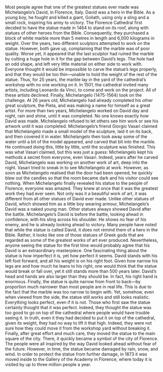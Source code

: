 Most people agree that one of the greatest statues ever made was Michelangelo’s David, in Florence, Italy. David was a hero in the Bible. As a young boy, he fought and killed a giant, Goliath, using only a sling and a small rock, inspiring his army to victory.
The Florence Cathedral first decided to have the statue made in 1464 to stand on its roof, along with statues of other heroes from the Bible. Consequently, they purchased a block of white marble more than 5 metres in length and 6,000 kilograms in weight. Over the years, two different sculptors attempted to work on the statue. However, both gave up, complaining that the marble was of poor quality. Worse yet, it appeared that the last sculptor had ruined the marble by cutting a huge hole in it for the gap between David’s legs. The hole had an odd shape, and left very little material on either side to work with. Everyone thought it would be impossible to carve the statue’s legs properly, and that they would be too thin—unable to hold the weight of the rest of the statue.
Thus, for 25 years, the marble lay in the yard of the cathedral’s workshop with no one working on it. In 1501, the cathedral invited many artists, including Leonardo da Vinci, to come and work on the project. All of these artists declined. Finally, Michelangelo (1475-1564) took on the challenge. At 26 years old, Michelangelo had already completed his other great sculpture, the Pieta, and was making a name for himself as a great artist.
For more than two years, Michelangelo worked on David day and night, rain and shine, until it was completed. No one knows exactly how David was made. Michelangelo refused to let others see him work or see his artwork until it was completed. Michelangelo’s friend Giorgio Vasari claimed that Michelangelo made a small model of the sculpture, laid it on its back, and then covered it in water. Michelangelo then took away some of the water until a bit of the model appeared, and carved that bit into the marble. He continued doing this, little by little, until the sculpture was finished. This was what Vasari claimed, but this was just a guess: Michelangelo kept his methods a secret from everyone, even Vasari. Indeed, years after he carved David, Michelangelo was working on another work of art, deep into the night. Vasari tried to sneak in to see Michelangelo at work. However, as soon as Michelangelo realised that the door had been opened, he quickly blew out the candles so that the room became dark and his visitor could see nothing.
When Michelangelo finally revealed his statue to the people of Florence, everyone was amazed. They knew at once that it was the greatest work they had ever seen. Not only was it a beautiful work of art, it was different from all other statues of David ever made. Unlike other statues of David, which showed him as a little boy wearing armour, Michelangelo’s David was a naked young man. Other statues always showed David after the battle. Michelangelo’s David is before the battle, looking ahead in confidence, with his sling across his shoulder. He shows no fear of his enemy, and he is already looking ahead to victory.
Many people have noted that while the statue is called David, it does not remind them of a hero in the Bible. Rather, it looks like one of those statues of Greek gods that are regarded as some of the greatest works of art ever produced. Nevertheless, anyone seeing the statue for the first time would probably agree that his David is an extraordinary masterpiece.
One fascinating thing about the statue is how imperfect it is, yet how perfect it seems. David stands with his left foot forward, and all his weight is on his right foot. Given how narrow his legs are and how much he leans to his right, one would think that the statue would break or fall over, yet it still stands more than 500 years later. David’s head and hands are also larger than they should be. In fact, his right hand is enormous. Finally, the statue is quite narrow from front to back—by proportion much narrower than most people are in real life. This is due to the fact that the marble was too narrow to begin with. Yet, somehow, even when viewed from the side, the statue still works and still looks realistic. Everything looks perfect, even if it is not.
Those who first saw the statue certainly thought that it was perfect. Indeed, they thought the statue was too good to go on top of the cathedral where people would have trouble seeing it. In truth, even it they had decided to put it on top of the cathedral, given its weight, they had no way to lift it that high. Indeed, they were not sure how they could move it from the workshop yard without breaking it. Finally, after great effort and much care, they moved the statue to the main square of the city. There, it quickly became a symbol of the city of Florence. The people were all inspired by the way David looked ahead without fear of the future. However, in time, the statue became damaged by rain, snow, and wind. In order to protect the statue from further damage, in 1873 it was moved inside to the Gallery of the Academy in Florence, where today it is visited by up to three million people a year.
